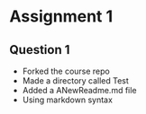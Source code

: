 # Assignment 1
## Question 1
* Forked the course repo
* Made a directory called Test
* Added a ANewReadme.md file
* Using markdown syntax

